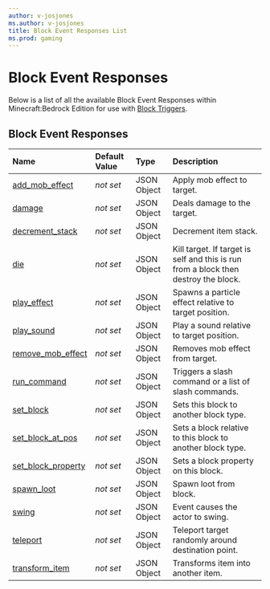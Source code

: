 ```yaml
---
author: v-josjones
ms.author: v-josjones
title: Block Event Responses List
ms.prod: gaming
---
```


# Block Event Responses

Below is a list of all the available Block Event Responses within Minecraft:Bedrock Edition for use with [Block Triggers](BlockTriggerList.md).

## Block Event Responses

|Name |Default Value  |Type  |Description  |
|:----------|:----------|:----------|:----------|
|[add_mob_effect](BlockEvents/minecraftBlock_add_mob_effect.md)|*not set* | JSON Object| Apply mob effect to target.|
|[damage](BlockEvents/minecraftBlock_damage.md)|*not set* | JSON Object| Deals damage to the target.|
|[decrement_stack](BlockEvents/minecraftBlock_decrement_stack.md)|*not set* | JSON Object|  Decrement item stack. |
|[die](BlockEvents/minecraftBlock_die.md)|*not set* | JSON Object|  Kill target. If target is self and this is run from a block then destroy the block.|
|[play_effect](BlockEvents/minecraftBlock_play_effect.md)|*not set* | JSON Object| Spawns a particle effect relative to target position.|
|[play_sound](BlockEvents/minecraftBlock_play_sound.md)|*not set* | JSON Object| Play a sound relative to target position. |
|[remove_mob_effect](BlockEvents/minecraftBlock_remove_mob_effect.md)|*not set* | JSON Object| Removes mob effect from target.|
|[run_command](BlockEvents/minecraftBlock_run_command.md)|*not set* | JSON Object| Triggers a slash command or a list of slash commands.|
|[set_block](BlockEvents/minecraftBlock_set_block.md)|*not set* | JSON Object| Sets this block to another block type.|
|[set_block_at_pos](BlockEvents/minecraftBlock_set_block_at_pos.md)|*not set* | JSON Object| Sets a block relative to this block to another block type.|
|[set_block_property](BlockEvents/minecraftBlock_set_block_property.md)|*not set* | JSON Object| Sets a block property on this block.|
|[spawn_loot](BlockEvents/minecraftBlock_spawn_loot.md)|*not set* | JSON Object| Spawn loot from block.|
|[swing](BlockEvents/minecraftBlock_swing.md)|*not set* | JSON Object|  Event causes the actor to swing. |
|[teleport](BlockEvents/minecraftBlock_teleport.md)|*not set* | JSON Object|  Teleport target randomly around destination point.|
|[transform_item](BlockEvents/minecraftBlock_transform_item.md)|*not set* | JSON Object|  Transforms item into another item.|
